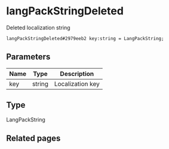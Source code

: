 # langPackStringDeleted
Deleted localization string

```
langPackStringDeleted#2979eeb2 key:string = LangPackString;
```

## Parameters
| Name | Type | Description |
| ---- | :----: | ----------- |
| key | string | Localization key |


## Type
LangPackString

## Related pages
